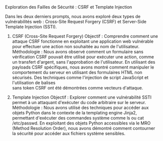 Exploration des Failles de Sécurité : CSRF et Template Injection

Dans les deux derniers prompts, nous avons exploré deux types de vulnérabilités web : Cross-Site Request Forgery (CSRF) et Server-Side Template Injection (SSTI).

1. CSRF (Cross-Site Request Forgery)
Objectif : Comprendre comment une attaque CSRF fonctionne en exploitant une application web vulnérable pour effectuer une action non souhaitée au nom de l'utilisateur.
Méthodologie :
Nous avons observé comment un formulaire sans vérification CSRF pouvait être utilisé pour exécuter une action, comme un transfert d'argent, sans l'approbation de l'utilisateur.
En utilisant des payloads CSRF spécifiques, nous avons montré comment manipuler le comportement du serveur en utilisant des formulaires HTML non sécurisés.
Des techniques comme l'injection de script JavaScript et l'utilisation de balises <form> sans token CSRF ont été démontrées comme vecteurs d'attaque.
2. Template Injection
Objectif : Explorer comment une vulnérabilité SSTI permet à un attaquant d'exécuter du code arbitraire sur le serveur.
Méthodologie :
Nous avons utilisé des techniques pour accéder aux objets Python dans le contexte de la templating engine Jinja2, permettant d'exécuter des commandes système comme ls ou cat /etc/passwd.
En exploitant des objets Python accessibles via le MRO (Method Resolution Order), nous avons démontré comment contourner la sécurité pour accéder aux fichiers système sensibles.
